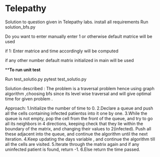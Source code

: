 # Telepathy

Solution to question given in Telepathy labs.
install all requirements
Run solution_bfs.py

Do you want to enter manually enter 1 or otherwise default matrice will be used

if 1:
Enter matrice and time accordingly will be computed


if any other number
default matrix initialized in main will be used


**************To run unit test************



Run test_solutio.py
pytest test_solutio.py


Solution described :
The problem is a traversal problem hence using graph algorithm ,choosing bfs since its level wise traversal and will give optimal time for given problem .

Approach:
1.Initialize the number of time to 0.
2.Declare a queue  and push all the cells containing infected patientss into it one by one.
3.While the queue is not empty, pop the cell from the front of the queue, and try to go all its neighbors in 4 directions, keeping check that they lie within the boundary of the matrix, and changing their values to 2(infected). Push all these adjacent into the queue, and continue the algorithm until the next iteration.
4.Keep updating the days variable , and continue the algorithm till all the cells are visited.
5.Iterate through the matrix again and if any uninfected patient is found, return -1.
6.Else return the time passed.
